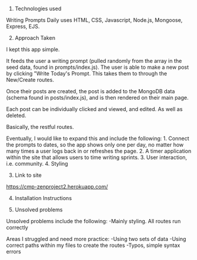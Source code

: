 1. Technologies used

Writing Prompts Daily uses HTML, CSS, Javascript, Node.js, Mongoose, Express, EJS. 


2. Approach Taken

I kept this app simple. 

It feeds the user a writing prompt (pulled randomly from the array in the seed data, found in prompts/index.js). The user is able to make a new post by clicking "Write Today's Prompt. This takes them to through the New/Create routes. 

Once their posts are created, the post is added to the MongoDB data (schema found in posts/index.js), and is then rendered on their main page. 

Each post can be individually clicked and viewed, and edited. As well as deleted. 

Basically, the restful routes. 

Eventually, I would like to expand this and include the following:
    1. Connect the prompts to dates, so the app shows only one per day, no matter how many times a user logs back in or refreshes the page. 
    2. A timer application within the site that allows users to time writing sprints. 
    3. User interaction, i.e. community. 
    4. Styling


3. Link to site

https://cmp-zenproject2.herokuapp.com/

4. Installation Instructions



5. Unsolved problems

Unsolved problems include the following:
    -Mainly styling. All routes run correctly

Areas I struggled and need more practice:
    -Using two sets of data
    -Using correct paths within my files to create the routes
    -Typos, simple syntax errors    